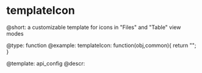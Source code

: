 templateIcon
=============

@short:
	a customizable template for icons in "Files" and "Table" view modes

@type: function
@example:
templateIcon: function(obj,common){
    return "<span class='webix_icon webix_fmanager_icon fa-"
        +(common.icons[obj.type]||common.icons["file"])+"'></span>";
}


@template:	api_config
@descr:


